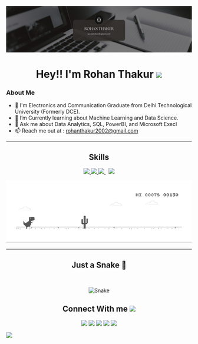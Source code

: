 <img src="https://raw.githubusercontent.com/rohanxthakur/rohanxthakur/refs/heads/main/ROHAN.png"/>
 
 <!----Intro---->
 
<h1 align="center"> Hey!! I'm Rohan Thakur <img src="https://raw.githubusercontent.com/MartinHeinz/MartinHeinz/master/wave.gif" width="30px"></h1>

### About Me
- 📖 I'm Electronics and Communication Graduate from Delhi Technological University (Formerly DCE).
- 🌱 I’m Currently learning about Machine Learning and Data Science.
- 💬 Ask me about Data Analytics, SQL, PowerBI, and Microsoft Execl
- 📫 Reach me out at : rohanthakur2002@gmail.com
<hr>

<!---Intro End--->

<!-----Skills---->


<h2 align="center">Skills</h2>
  <p align="center">
     <a href="https://www.java.com" target="_blank"> <img src="https://img.icons8.com/color/50/000000/c-plus-plus-logo.png"/> </a>
     <a href="https://www.python.org" target="_blank"> <img src="https://img.icons8.com/color/48/000000/python.png"/> </a>
    <a style="padding-right:8px;" href="https://www.mysql.com/" target="_blank"> <img src="https://img.icons8.com/fluent/50/000000/mysql-logo.png"/> </a>
     <a href="https://www.python.org" target="_blank"> <img src="https://img.icons8.com/?id=3sGOUDo9nJ4k&format=png&color=000000"/> </a>
  </p>
 <!-----Skills end------>
 
 <!----Github Stats----->
<!------------Github stats End---------->

<!-----------Dino game and Snake-------->


<div style="margin-top:10px" align="center">

 ![Dino](https://raw.githubusercontent.com/arjunMee/arjunMee/master/dino.gif?token=AQWYXGQBQLHFPDHPO7E2UOLAUYRTI)

 <hr>

 <h2 align='center'>Just a Snake 🐍 </h2>

 <br>

![Snake](https://user-images.githubusercontent.com/96336775/182021699-2259529a-dcbd-4efb-b9cc-10dc78f3fa24.svg)

</div>

<!-----------Dino game and Snake end-------->

<!-------------Connect with me-------------->


<h2 align="center"> Connect With me <img src = "https://raw.githubusercontent.com/ShahriarShafin/ShahriarShafin/main/Assets/handshake.gif" height="30px"/></h2>
<p align="center">
<a href = "https://www.linkedin.com/in/kartikkc397/" target="_blank"><img src="https://img.icons8.com/fluent/48/000000/linkedin.png"/></a>
<a href = "https://twitter.com/kartikkc_397" target="_blank"><img src="https://img.icons8.com/fluent/48/000000/twitter.png"/></a>
<a href = "https://www.instagram.com/kartikkc397/" target="_blank"><img src="https://img.icons8.com/fluent/48/000000/instagram-new.png"/></a>
<a href = "https://www.github.com/kartikkc/" target="_blank"><img src="https://img.icons8.com/fluent/48/000000/github.png"/></a>
<a href = "mailto:kartikkc95@gmail.com" target="_blank"><img src="https://img.icons8.com/fluent/48/000000/gmail.png"/></a>
</p>

<!-------------Connect with me End-------------->


<!----------------Profile Views----------------->

[![](https://visitcount.itsvg.in/api?id=kartikkc&label=Profile%20Views&pretty=true)](https://visitcount.itsvg.in)
<!--End---->
